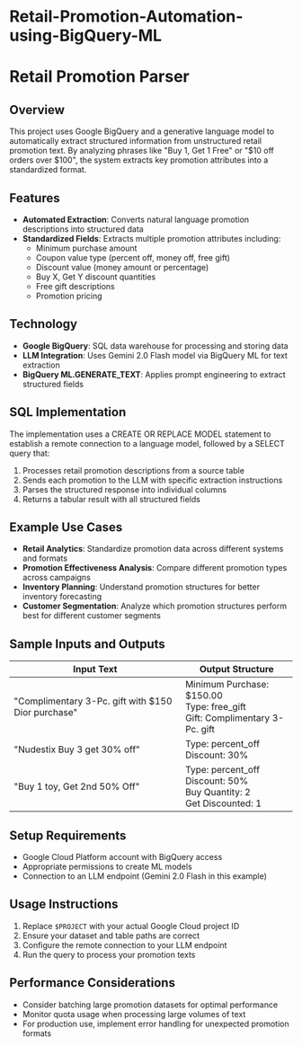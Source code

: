 # Retail-Promotion-Automation-using-BigQuery-ML

# Retail Promotion Parser

## Overview

This project uses Google BigQuery and a generative language model to automatically extract structured information from unstructured retail promotion text. By analyzing phrases like "Buy 1, Get 1 Free" or "$10 off orders over $100", the system extracts key promotion attributes into a standardized format.

## Features

- **Automated Extraction**: Converts natural language promotion descriptions into structured data
- **Standardized Fields**: Extracts multiple promotion attributes including:
  - Minimum purchase amount
  - Coupon value type (percent off, money off, free gift)
  - Discount value (money amount or percentage)
  - Buy X, Get Y discount quantities
  - Free gift descriptions
  - Promotion pricing

## Technology

- **Google BigQuery**: SQL data warehouse for processing and storing data
- **LLM Integration**: Uses Gemini 2.0 Flash model via BigQuery ML for text extraction
- **BigQuery ML.GENERATE_TEXT**: Applies prompt engineering to extract structured fields

## SQL Implementation

The implementation uses a CREATE OR REPLACE MODEL statement to establish a remote connection to a language model, followed by a SELECT query that:

1. Processes retail promotion descriptions from a source table
2. Sends each promotion to the LLM with specific extraction instructions
3. Parses the structured response into individual columns
4. Returns a tabular result with all structured fields

## Example Use Cases

- **Retail Analytics**: Standardize promotion data across different systems and formats
- **Promotion Effectiveness Analysis**: Compare different promotion types across campaigns
- **Inventory Planning**: Understand promotion structures for better inventory forecasting
- **Customer Segmentation**: Analyze which promotion structures perform best for different customer segments

## Sample Inputs and Outputs

| Input Text | Output Structure |
|------------|------------------|
| "Complimentary 3-Pc. gift with $150 Dior purchase" | Minimum Purchase: $150.00<br>Type: free_gift<br>Gift: Complimentary 3-Pc. gift |
| "Nudestix Buy 3 get 30% off" | Type: percent_off<br>Discount: 30% |
| "Buy 1 toy, Get 2nd 50% Off" | Type: percent_off<br>Discount: 50%<br>Buy Quantity: 2<br>Get Discounted: 1 |

## Setup Requirements

- Google Cloud Platform account with BigQuery access
- Appropriate permissions to create ML models
- Connection to an LLM endpoint (Gemini 2.0 Flash in this example)

## Usage Instructions

1. Replace `$PROJECT` with your actual Google Cloud project ID
2. Ensure your dataset and table paths are correct
3. Configure the remote connection to your LLM endpoint
4. Run the query to process your promotion texts

## Performance Considerations

- Consider batching large promotion datasets for optimal performance
- Monitor quota usage when processing large volumes of text
- For production use, implement error handling for unexpected promotion formats
